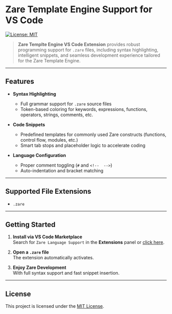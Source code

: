 # Zare Template Engine Support for VS Code

[![License: MIT](https://img.shields.io/badge/license-MIT-blue.svg)](LICENSE)

> **Zare Templte Engine VS Code Extension** provides robust programming support for `.zare` files, including syntax highlighting, intelligent snippets, and seamless development experience tailored for the Zare Template Engine.

---

## Features

- **Syntax Highlighting**

  - Full grammar support for `.zare` source files
  - Token-based coloring for keywords, expressions, functions, operators, strings, comments, etc.

- **Code Snippets**

  - Predefined templates for commonly used Zare constructs (functions, control flow, modules, etc.)
  - Smart tab stops and placeholder logic to accelerate coding

- **Language Configuration**
  - Proper comment toggling (`#` and `<!--  -->`)
  - Auto-indentation and bracket matching

---

## Supported File Extensions

- `.zare`

---

## Getting Started

1. **Install via VS Code Marketplace**  
   Search for `Zare Language Support` in the **Extensions** panel or [click here](https://marketplace.visualstudio.com/items?itemName=yourpublisher.zare-language-support).

2. **Open a `.zare` file**  
   The extension automatically activates.

3. **Enjoy Zare Development**  
   With full syntax support and fast snippet insertion.

---

## **License**

This project is licensed under the [MIT License](LICENSE).
